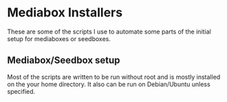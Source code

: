 # Mediabox Installers

These are some of the scripts I use to automate some parts of the initial setup for mediaboxes or seedboxes.

## Mediabox/Seedbox setup

Most of the scripts are written to be run without root and is mostly installed on the your home directory. It also can be run on Debian/Ubuntu unless specified.